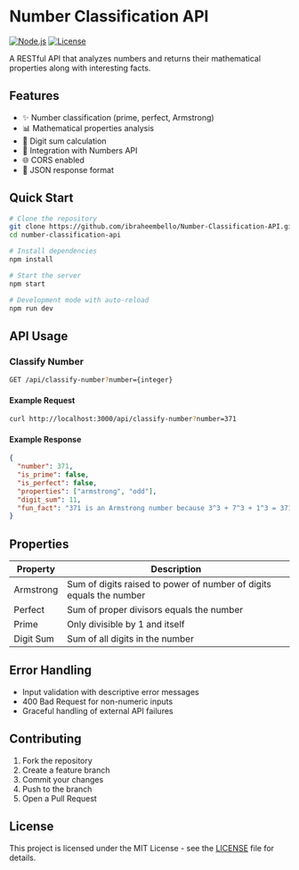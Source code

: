 # Number Classification API

[![Node.js](https://img.shields.io/badge/Node.js-14+-green.svg)](https://nodejs.org/)
[![License](https://img.shields.io/badge/License-MIT-blue.svg)](LICENSE)

A RESTful API that analyzes numbers and returns their mathematical properties along with interesting facts.

## Features

- ✨ Number classification (prime, perfect, Armstrong)
- 📊 Mathematical properties analysis
- 🔢 Digit sum calculation
- 🎯 Integration with Numbers API
- 🌐 CORS enabled
- 📝 JSON response format

## Quick Start

```bash
# Clone the repository
git clone https://github.com/ibraheembello/Number-Classification-API.git
cd number-classification-api

# Install dependencies
npm install

# Start the server
npm start

# Development mode with auto-reload
npm run dev
```

## API Usage

### Classify Number

```bash
GET /api/classify-number?number={integer}
```

#### Example Request

```bash
curl http://localhost:3000/api/classify-number?number=371
```

#### Example Response

```json
{
  "number": 371,
  "is_prime": false,
  "is_perfect": false,
  "properties": ["armstrong", "odd"],
  "digit_sum": 11,
  "fun_fact": "371 is an Armstrong number because 3^3 + 7^3 + 1^3 = 371"
}
```

## Properties

| Property  | Description                                                         |
| --------- | ------------------------------------------------------------------- |
| Armstrong | Sum of digits raised to power of number of digits equals the number |
| Perfect   | Sum of proper divisors equals the number                            |
| Prime     | Only divisible by 1 and itself                                      |
| Digit Sum | Sum of all digits in the number                                     |

## Error Handling

- Input validation with descriptive error messages
- 400 Bad Request for non-numeric inputs
- Graceful handling of external API failures

## Contributing

1. Fork the repository
2. Create a feature branch
3. Commit your changes
4. Push to the branch
5. Open a Pull Request

## License

This project is licensed under the MIT License - see the [LICENSE](LICENSE) file for details.
